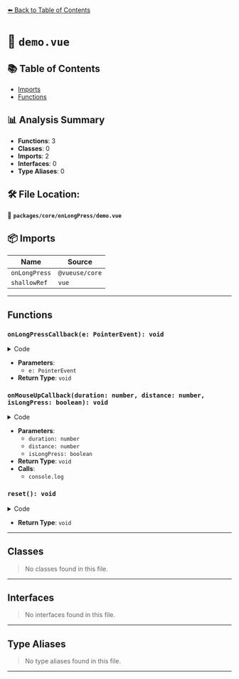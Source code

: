 [⬅️ Back to Table of Contents](../../../index.md)

# 📄 `demo.vue`

## 📚 Table of Contents

- [Imports](#imports)
- [Functions](#functions)

## 📊 Analysis Summary

- **Functions**: 3
- **Classes**: 0
- **Imports**: 2
- **Interfaces**: 0
- **Type Aliases**: 0

## 🛠️ File Location:
📂 **`packages/core/onLongPress/demo.vue`**

## 📦 Imports

| Name | Source |
|------|--------|
| `onLongPress` | `@vueuse/core` |
| `shallowRef` | `vue` |


---

## Functions

### `onLongPressCallback(e: PointerEvent): void`

<details><summary>Code</summary>

```ts
function onLongPressCallback(e: PointerEvent) {
  longPressed.value = true
}
```
</details>

- **Parameters**:
  - `e: PointerEvent`
- **Return Type**: `void`
### `onMouseUpCallback(duration: number, distance: number, isLongPress: boolean): void`

<details><summary>Code</summary>

```ts
function onMouseUpCallback(duration: number, distance: number, isLongPress: boolean) {
  if (!isLongPress)
    clicked.value = true

  console.log({ distance, duration, isLongPress })
}
```
</details>

- **Parameters**:
  - `duration: number`
  - `distance: number`
  - `isLongPress: boolean`
- **Return Type**: `void`
- **Calls**:
  - `console.log`
### `reset(): void`

<details><summary>Code</summary>

```ts
function reset() {
  longPressed.value = false
  clicked.value = false
}
```
</details>

- **Return Type**: `void`

---

## Classes

> No classes found in this file.


---

## Interfaces

> No interfaces found in this file.


---

## Type Aliases

> No type aliases found in this file.


---